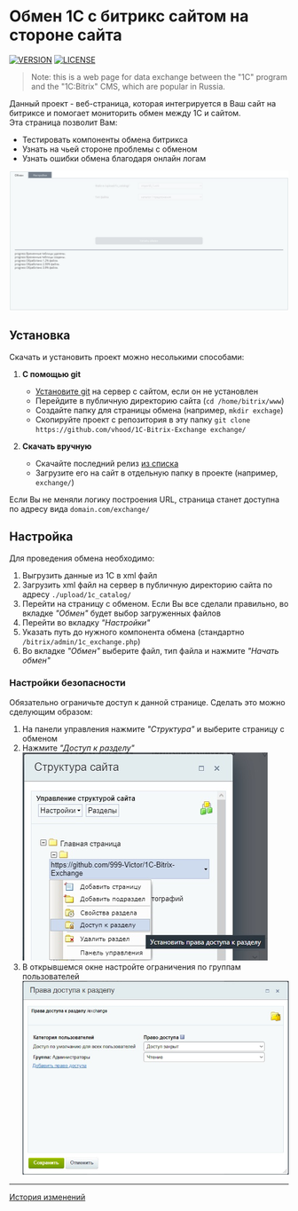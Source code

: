 # Обмен 1С с битрикс сайтом на стороне сайта

[![VERSION](https://img.shields.io/badge/version-1.1.1-blue?style=for-the-badge&logo=appveyor)](https://github.com/vhood/1C-Bitrix-Exchange)
[![LICENSE](https://img.shields.io/github/license/vhood/1C-Bitrix-Exchange?style=for-the-badge&logo=appveyor&color=blue)](LICENSE.md)

> Note: this is a web page for data exchange between the "1C" program and the "1C:Bitrix" CMS, which are popular in Russia.

Данный проект - веб-страница, которая интегрируется в Ваш сайт на битриксе и помогает мониторить обмен между 1С и сайтом.  
Эта страница позволит Вам:

- Тестировать компоненты обмена битрикса
- Узнать на чьей стороне проблемы с обменом
- Узнать ошибки обмена благодаря онлайн логам

![interface](media/interface.jpg)

## Установка

Скачать и установить проект можно несолькими способами:

1. **С помощью git**
    - [Установите git](https://git-scm.com/download/linux) на сервер с сайтом, если он не установлен
    - Перейдите в публичную директорию сайта (`cd /home/bitrix/www`)
    - Создайте папку для страницы обмена (например, `mkdir exchage`)
    - Скопируйте проект с репозитория в эту папку `git clone https://github.com/vhood/1C-Bitrix-Exchange exchange/`

2. **Скачать вручную**
    - Скачайте последний релиз [из списка](https://github.com/vhood/1C-Bitrix-Exchange/releases)
    - Загрузите его на сайт в отдельную папку в проекте (например, `exchange/`)

Если Вы не меняли логику построения URL, страница станет доступна по адресу вида `domain.com/exchange/`

## Настройка

Для проведения обмена необходимо:

1. Выгрузить данные из 1С в xml файл
2. Загрузить xml файл на сервер в публичную директорию сайта по адресу `./upload/1c_catalog/`
3. Перейти на страницу с обменом. Если Вы все сделали правильно, во вкладке *"Обмен"* будет выбор загруженных файлов
4. Перейти во вкладку *"Настройки"*
5. Указать путь до нужного компонента обмена (стандартно `/bitrix/admin/1c_exchange.php`)
6. Во вкладке *"Обмен"* выберите файл, тип файла и нажмите *"Начать обмен"*

### Настройки безопасности

Обязательно ограничьте доступ к данной странице. Сделать это можно сделующим образом:

1. На панели управления нажмите *"Структура"* и выберите страницу с обменом
2. Нажмите *"Доступ к разделу"*
![structure](media/security.jpg)
3. В открывшемся окне настройте ограничения по группам пользователей
![access](media/access.jpg)

* * *

[История изменений](CHANGELOG.md)
